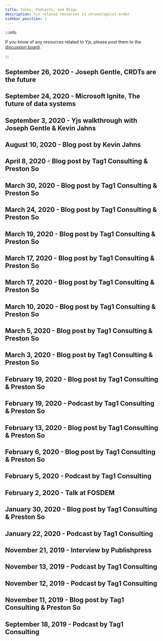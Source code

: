 ```yaml
---
title: Talks, Podcasts, and Blogs
description: Yjs related resources in chronological order 
sidebar_position: 1
---
```



:::info

If you know of any resources related to Yjs, please post them to the [discussion board](https://discuss.yjs.dev).

:::

## September 26, 2020 - Joseph Gentle, CRDTs are the future

[](https://josephg.com/blog/crdts-are-the-future/)

## September 24, 2020 - Microsoft Ignite, The future of data systems

[](https://myignite.microsoft.com/sessions/7db762c9-2629-4cff-849f-0e043eb12cef)

## September 3, 2020 - Yjs walkthrough with Joseph Gentle & Kevin Jahns

[](https://youtu.be/0l5XgnQ6rB4)

## August 10, 2020 - Blog post by Kevin Jahns

[](https://blog.kevinjahns.de/are-crdts-suitable-for-shared-editing/)

## April 8, 2020 - Blog post by Tag1 Consulting & Preston So

[](https://www.tag1consulting.com/blog/yjs-webrtc-part-5)

## March 30, 2020 - Blog post by Tag1 Consulting & Preston So

[](https://www.tag1consulting.com/blog/yjs-webrtc-part-4)

## March 24, 2020 - Blog post by Tag1 Consulting & Preston So

[](https://www.tag1consulting.com/blog/gutenberg-part-4)

## March 19, 2020 - Blog post by Tag1 Consulting & Preston So

[](https://www.tag1consulting.com/blog/yjs-webrtc-part-3)

## March 17, 2020 - Blog post by Tag1 Consulting & Preston So

[](https://www.tag1consulting.com/blog/gutenberg-part-3)

## March 17, 2020 - Blog post by Tag1 Consulting & Preston So

[](https://www.tag1consulting.com/blog/signal-y-webrtc-part2)

## March 10, 2020 - Blog post by Tag1 Consulting & Preston So

[](https://www.tag1consulting.com/blog/gutenberg-part-2)

## March 5, 2020 - Blog post by Tag1 Consulting & Preston So

[](https://www.tag1consulting.com/blog/yjs-webrtc-part-1)

## March 3, 2020 - Blog post by Tag1 Consulting & Preston So

[](https://www.tag1consulting.com/blog/shared-editing-wordpress1)

## February 19, 2020 - Blog post by Tag1 Consulting & Preston So

[](https://www.tag1consulting.com/blog/yjs-deep-dive-part-4)

## February 19, 2020 - Podcast by Tag1 Consulting & Preston So

[](https://youtu.be/oMJgXopewc4)

## February 13, 2020 - Blog post by Tag1 Consulting & Preston So

[](https://www.tag1consulting.com/blog/yjs-deep-dive-part-3)

## February 6, 2020 - Blog post by Tag1 Consulting & Preston So

[](https://www.tag1consulting.com/blog/yjs-deep-dive-part-2)

## February 5, 2020 - Podcast by Tag1 Consulting

[](https://www.tag1consulting.com/blog/yjs-indexeddb-TTT-009)

## February 2, 2020 - Talk at FOSDEM

[](https://fosdem.org/2020/schedule/event/yjs_shared_editing/)

[](https://video.fosdem.org/2020/H.2215/yjs_shared_editing.webm)

## January 30, 2020 - Blog post by Tag1 Consulting & Preston So

[](https://www.tag1consulting.com/blog/yjs-deep-dive-part-1)

## January 22, 2020 - Podcast by Tag1 Consulting

[](https://www.tag1consulting.com/blog/peer-peer-collaborative-editing-using-yjs-webrtc-tag1-team-talk-007)

## November 21, 2019 - Interview by Publishpress

[](https://publishpress.com/blog/yjs/)

[](https://youtu.be/oR7l_v7B6mg)

## November 13, 2019 - Podcast by Tag1 Consulting

[](https://www.tag1consulting.com/blog/deep-dive-yjs-part-2-tag1-team-talk-005)

## November 12, 2019 - Podcast by Tag1 Consulting

[](https://www.tag1consulting.com/blog/deep-dive-yjs-part-1-tag1-team-talk-004)

## November 11, 2019 - Blog post by Tag1 Consulting & Preston So

[](https://www.tag1consulting.com/blog/evaluating-real-time-collaborative-editing-solutions-top-fortune-50-company)

## September 18, 2019 - Podcast by Tag1 Consulting

[](https://www.tag1consulting.com/blog/deep-dive-real-time-collaborative-editing-solutions-tagteamtalk-001-0)
